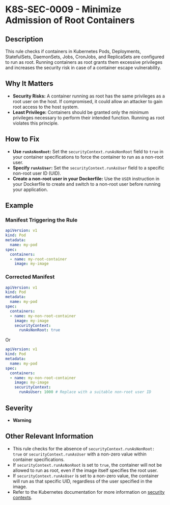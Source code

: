 # K8S-SEC-0009 - Minimize Admission of Root Containers

## Description

This rule checks if containers in Kubernetes Pods, Deployments, StatefulSets, DaemonSets, Jobs, CronJobs, and ReplicaSets are configured to run as root. Running containers as root grants them excessive privileges and increases the security risk in case of a container escape vulnerability.

## Why It Matters

-   **Security Risks:** A container running as root has the same privileges as a root user on the host. If compromised, it could allow an attacker to gain root access to the host system.
-   **Least Privilege:** Containers should be granted only the minimum privileges necessary to perform their intended function. Running as root violates this principle.

## How to Fix

-   **Use `runAsNonRoot`:** Set the `securityContext.runAsNonRoot` field to `true` in your container specifications to force the container to run as a non-root user.
-   **Specify `runAsUser`:**  Set the `securityContext.runAsUser` field to a specific non-root user ID (UID).
-   **Create a non-root user in your Dockerfile:** Use the `USER` instruction in your Dockerfile to create and switch to a non-root user before running your application.

## Example

### Manifest Triggering the Rule

```yaml
apiVersion: v1
kind: Pod
metadata:
  name: my-pod
spec:
  containers:
  - name: my-root-container
    image: my-image
```

### Corrected Manifest

```yaml
apiVersion: v1
kind: Pod
metadata:
  name: my-pod
spec:
  containers:
  - name: my-non-root-container
    image: my-image
    securityContext:
      runAsNonRoot: true
```

Or

```yaml
apiVersion: v1
kind: Pod
metadata:
  name: my-pod
spec:
  containers:
  - name: my-non-root-container
    image: my-image
    securityContext:
      runAsUser: 1000 # Replace with a suitable non-root user ID
```

## Severity

  - **Warning**

## Other Relevant Information

-   This rule checks for the absence of `securityContext.runAsNonRoot: true` or `securityContext.runAsUser` with a non-zero value within container specifications.
-   If `securityContext.runAsNonRoot` is set to `true`, the container will not be allowed to run as root, even if the image itself specifies the root user.
-   If `securityContext.runAsUser` is set to a non-zero value, the container will run as that specific UID, regardless of the user specified in the image.
-   Refer to the Kubernetes documentation for more information on [security contexts](https://kubernetes.io/docs/tasks/configure-pod-container/security-context/).

